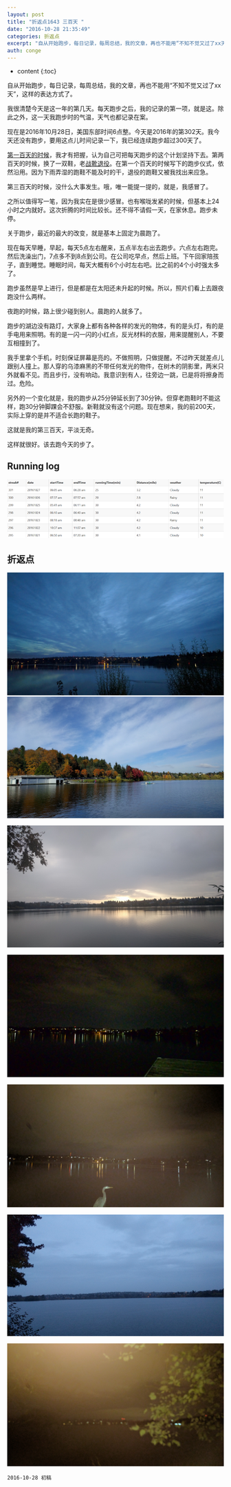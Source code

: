```yaml
---
layout: post
title: "折返点1643 三百天 "
date: "2016-10-28 21:35:49"
categories: 折返点
excerpt: "自从开始跑步，每日记录，每周总结，我的文章，再也不能用“不知不觉又过了xx天”，这样的表达方式了。 我很清楚今天是这一年的第几天。每天跑步之后，..."
auth: conge
---
```

* content
{:toc}

自从开始跑步，每日记录，每周总结，我的文章，再也不能用“不知不觉又过了xx天”，这样的表达方式了。

我很清楚今天是这一年的第几天。每天跑步之后，我的记录的第一项，就是这。除此之外，这一天我跑步时的气温，天气也都记录在案。

现在是2016年10月28日，美国东部时间6点整。今天是2016年的第302天。我今天还没有跑步，要用这点儿时间记录一下，我已经连续跑步超过300天了。

[第一百天的时候](http://www.jianshu.com/p/bcf1a08a951a)，我才有把握，认为自己可把每天跑步的这个计划坚持下去。第两百天的时候，换了一双鞋，老[战靴退役](http://www.jianshu.com/p/bcfc6db591ab)。在第一个百天的时候写下的跑步仪式，依然沿用。因为下雨弄湿的跑鞋不能及时的干，退役的跑鞋又被我找出来应急。

第三百天的时候，没什么大事发生。哦，唯一能提一提的，就是，我感冒了。

之所以值得写一笔，因为我实在是很少感冒。也有喉咙发紧的时候，但基本上24小时之内就好。这次折腾的时间比较长。还不得不请假一天，在家休息。跑步未停。

关于跑步，最近的最大的改变，就是基本上固定为晨跑了。

现在每天早睡，早起，每天5点左右醒来，五点半左右出去跑步。六点左右跑完。然后洗澡出门，7点多不到8点到公司。在公司吃早点，然后上班。下午回家陪孩子，直到睡觉。睡眠时间，每天大概有6个小时左右吧。比之前的4个小时强太多了。

跑步虽然是早上进行，但是都是在太阳还未升起的时候。所以，照片们看上去跟夜跑没什么两样。

夜跑的时候，路上很少碰到别人。晨跑的人就多了。

跑步的湖边没有路灯，大家身上都有各种各样的发光的物体，有的是头灯，有的是手电用来照明。有的是一闪一闪的小红点，反光材料的衣服，用来提醒别人，不要互相撞到了。

我手里拿个手机，时刻保证屏幕是亮的。不做照明，只做提醒。不过昨天就差点儿跟别人撞上。那人穿的乌漆麻黑的不带任何发光的物件，在树木的阴影里，两米只外就看不见。而且步行，没有响动。我意识到有人，往旁边一跳，已是将将擦身而过。危险。

另外的一个变化就是，我的跑步从25分钟延长到了30分钟。但穿老跑鞋时不能这样，跑30分钟脚踝会不舒服。新鞋就没有这个问题。现在想来，我的前200天，实际上穿的是并不适合长跑的鞋子。

这就是我的第三百天，平淡无奇。

这样就很好。该去跑今天的步了。

## Running log

![Running log week 43](/assets/images/折返点/118382-03f961fb47e14a2e.PNG)

## 折返点


![20161021.jpg](/assets/images/折返点/118382-72bda3f5181abb8c.jpg)
![20161022.jpg](/assets/images/折返点/118382-520c34a956e6a4bc.jpg)

![20161023.jpg](/assets/images/折返点/118382-4f356bcd4f0ecc16.jpg)

![20161024.jpg](/assets/images/折返点/118382-a6ccbc0f72f564b0.jpg)

![20161025.jpg](/assets/images/折返点/118382-7b4a7938d4cc85af.jpg)

![20161026.jpg](/assets/images/折返点/118382-418e27e29ff74aba.jpg)

![20161027.jpg](/assets/images/折返点/118382-d215686de29282c1.jpg)

```
2016-10-28 初稿
```
